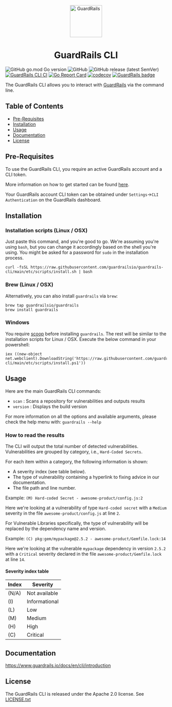 <p align="center">
    <p align="center">
        <img src="https://www.guardrails.io/assets/images/logo-color.png" alt="GuardRails" title="GuardRails" height="100px" align="center"/>
    </p>
    <h1 align="center"><b>GuardRails CLI</b></h1>
</p>

![GitHub go.mod Go version](https://img.shields.io/github/go-mod/go-version/guardrailsio/guardrails-cli)
![GitHub](https://img.shields.io/github/license/guardrailsio/guardrails-cli)
![GitHub release (latest SemVer)](https://img.shields.io/github/v/release/guardrailsio/guardrails-cli?sort=semver)
[![GuardRails CLI CI](https://github.com/guardrailsio/guardrails-cli/actions/workflows/ci.yaml/badge.svg)](https://github.com/guardrailsio/guardrails-cli/actions/workflows/ci.yaml)
[![Go Report Card](https://goreportcard.com/badge/github.com/guardrailsio/guardrails-cli)](https://goreportcard.com/report/github.com/guardrailsio/guardrails-cli) 
[![codecov](https://codecov.io/gh/guardrailsio/guardrails-cli/branch/main/graph/badge.svg)](https://codecov.io/gh/guardrailsio/guardrails-cli)
[![GuardRails badge](https://api.guardrails.io/v2/badges/145474?token=5cdcd3c9f602bdf5dd4ec8a7d19e2e6599e571a73e8c9751f5b6d04deaf68aa6)](https://dashboard.guardrails.io/gh/guardrailsio/repos/145474)

The GuardRails CLI allows you to interact with [GuardRails](https://www.guardrails.io) via the command line.

## Table of Contents

- [Pre-Requisites](#pre-requisites)
- [Installation](#installation)
- [Usage](#usage)
- [Documentation](#documentation)
- [License](#license)

## Pre-Requisites

To use the GuardRails CLI, you require an active GuardRails account and a CLI token.

More information on how to get started can be found [here](https://www.guardrails.io/docs/en/getting-started).

Your GuardRails account CLI token can be obtained under `Settings`->`CLI Authentication` on the GuardRails dashboard.

## Installation

### Installation scripts (Linux / OSX)

Just paste this command, and you're good to go. We're assuming you're using `bash`, but you can change it accordingly based on the shell you're using. You might be asked for a password for `sudo` in the installation process.

```
curl -fsSL https://raw.githubusercontent.com/guardrailsio/guardrails-cli/main/etc/scripts/install.sh | bash
```

### Brew (Linux / OSX)

Alternatively, you can also install `guardrails` via `brew`:

```
brew tap guardrailsio/guardrails
brew install guardrails
```

### Windows

You require [scoop](https://scoop.sh) before installing `guardrails`. The rest will be similar to the installation scripts for Linux / OSX. Execute the below command in your powershell:

```
iex ((new-object net.webclient).DownloadString('https://raw.githubusercontent.com/guardrailsio/guardrails-cli/main/etc/scripts/install.ps1'))
```

## Usage

Here are the main GuardRails CLI commands:
- `scan`    : Scans a repository for vulnerabilities and outputs results
- `version` : Displays the build version
 
For more information on all the options and available arguments, please check the help menu with: `guardrails --help`

### How to read the results

The CLI will output the total number of detected vulnerabilities.
Vulnerabilities are grouped by category, i.e., `Hard-Coded Secrets`.

For each item within a category, the following information is shown:
- A severity index (see table below).
- The type of vulnerability containing a hyperlink to fixing advice in our documentation.
- The file path and line number.

Example: `(M) Hard-coded Secret - awesome-product/config.js:2`

Here we're looking at a vulnerability of type `Hard-coded secret` with a `Medium` severity in the file `awesome-product/config.js` at line `2`.

For Vulnerable Libraries specifically, the type of vulnerability will be replaced by the dependency name and version.

Example: `(C) pkg:gem/mypackage@2.5.2 - awesome-product/Gemfile.lock:14`

Here we're looking at the vulnerable `mypackage` dependency in version `2.5.2` with a `Critical` severity declared in the file `awesome-product/Gemfile.lock` at line `14`.

#### Severity index table

| Index | Severity      |
|-------|---------------|
| (N/A) | Not available |
| (I)   | Informational |
| (L)   | Low           |
| (M)   | Medium        |
| (H)   | High          |
| (C)   | Critical      |

## Documentation

https://www.guardrails.io/docs/en/cli/introduction

## License

The GuardRails CLI is released under the Apache 2.0 license. See [LICENSE.txt](https://github.com/guardrailsio/guardrails-cli/blob/main/LICENSE.txt)
